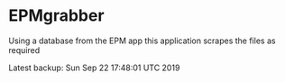# EPMgrabber
Using a database from the EPM app this application scrapes the files as required


Latest backup: Sun Sep 22 17:48:01 UTC 2019
